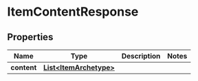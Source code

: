 

# ItemContentResponse


## Properties

| Name | Type | Description | Notes |
|------------ | ------------- | ------------- | -------------|
|**content** | [**List&lt;ItemArchetype&gt;**](ItemArchetype.md) |  |  |



